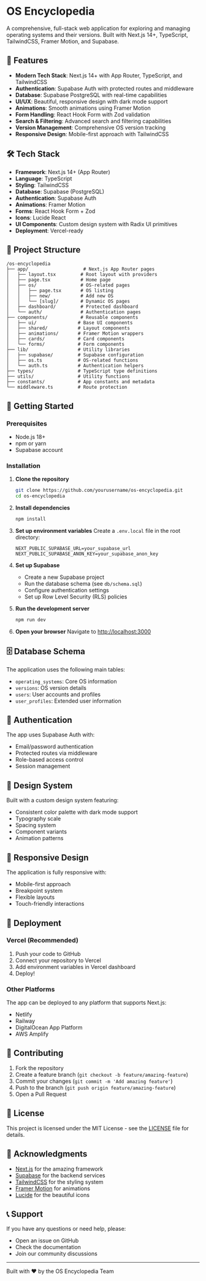 # OS Encyclopedia

A comprehensive, full-stack web application for exploring and managing operating systems and their versions. Built with Next.js 14+, TypeScript, TailwindCSS, Framer Motion, and Supabase.

## 🚀 Features

- **Modern Tech Stack**: Next.js 14+ with App Router, TypeScript, and TailwindCSS
- **Authentication**: Supabase Auth with protected routes and middleware
- **Database**: Supabase PostgreSQL with real-time capabilities
- **UI/UX**: Beautiful, responsive design with dark mode support
- **Animations**: Smooth animations using Framer Motion
- **Form Handling**: React Hook Form with Zod validation
- **Search & Filtering**: Advanced search and filtering capabilities
- **Version Management**: Comprehensive OS version tracking
- **Responsive Design**: Mobile-first approach with TailwindCSS

## 🛠️ Tech Stack

- **Framework**: Next.js 14+ (App Router)
- **Language**: TypeScript
- **Styling**: TailwindCSS
- **Database**: Supabase (PostgreSQL)
- **Authentication**: Supabase Auth
- **Animations**: Framer Motion
- **Forms**: React Hook Form + Zod
- **Icons**: Lucide React
- **UI Components**: Custom design system with Radix UI primitives
- **Deployment**: Vercel-ready

## 📁 Project Structure

```
/os-encyclopedia
├── app/                    # Next.js App Router pages
│   ├── layout.tsx         # Root layout with providers
│   ├── page.tsx           # Home page
│   ├── os/                # OS-related pages
│   │   ├── page.tsx       # OS listing
│   │   ├── new/           # Add new OS
│   │   └── [slug]/        # Dynamic OS pages
│   ├── dashboard/         # Protected dashboard
│   └── auth/              # Authentication pages
├── components/            # Reusable components
│   ├── ui/               # Base UI components
│   ├── shared/           # Layout components
│   ├── animations/       # Framer Motion wrappers
│   ├── cards/            # Card components
│   └── forms/            # Form components
├── lib/                  # Utility libraries
│   ├── supabase/         # Supabase configuration
│   ├── os.ts             # OS-related functions
│   └── auth.ts           # Authentication helpers
├── types/                # TypeScript type definitions
├── utils/                # Utility functions
├── constants/            # App constants and metadata
└── middleware.ts         # Route protection
```

## 🚀 Getting Started

### Prerequisites

- Node.js 18+ 
- npm or yarn
- Supabase account

### Installation

1. **Clone the repository**
   ```bash
   git clone https://github.com/yourusername/os-encyclopedia.git
   cd os-encyclopedia
   ```

2. **Install dependencies**
   ```bash
   npm install
   ```

3. **Set up environment variables**
   Create a `.env.local` file in the root directory:
   ```env
   NEXT_PUBLIC_SUPABASE_URL=your_supabase_url
   NEXT_PUBLIC_SUPABASE_ANON_KEY=your_supabase_anon_key
   ```

4. **Set up Supabase**
   - Create a new Supabase project
   - Run the database schema (see `db/schema.sql`)
   - Configure authentication settings
   - Set up Row Level Security (RLS) policies

5. **Run the development server**
   ```bash
   npm run dev
   ```

6. **Open your browser**
   Navigate to [http://localhost:3000](http://localhost:3000)

## 🗄️ Database Schema

The application uses the following main tables:

- `operating_systems`: Core OS information
- `versions`: OS version details
- `users`: User accounts and profiles
- `user_profiles`: Extended user information

## 🔐 Authentication

The app uses Supabase Auth with:
- Email/password authentication
- Protected routes via middleware
- Role-based access control
- Session management

## 🎨 Design System

Built with a custom design system featuring:
- Consistent color palette with dark mode support
- Typography scale
- Spacing system
- Component variants
- Animation patterns

## 📱 Responsive Design

The application is fully responsive with:
- Mobile-first approach
- Breakpoint system
- Flexible layouts
- Touch-friendly interactions

## 🚀 Deployment

### Vercel (Recommended)

1. Push your code to GitHub
2. Connect your repository to Vercel
3. Add environment variables in Vercel dashboard
4. Deploy!

### Other Platforms

The app can be deployed to any platform that supports Next.js:
- Netlify
- Railway
- DigitalOcean App Platform
- AWS Amplify

## 🤝 Contributing

1. Fork the repository
2. Create a feature branch (`git checkout -b feature/amazing-feature`)
3. Commit your changes (`git commit -m 'Add amazing feature'`)
4. Push to the branch (`git push origin feature/amazing-feature`)
5. Open a Pull Request

## 📄 License

This project is licensed under the MIT License - see the [LICENSE](LICENSE) file for details.

## 🙏 Acknowledgments

- [Next.js](https://nextjs.org/) for the amazing framework
- [Supabase](https://supabase.com/) for the backend services
- [TailwindCSS](https://tailwindcss.com/) for the styling system
- [Framer Motion](https://www.framer.com/motion/) for animations
- [Lucide](https://lucide.dev/) for the beautiful icons

## 📞 Support

If you have any questions or need help, please:
- Open an issue on GitHub
- Check the documentation
- Join our community discussions

---

Built with ❤️ by the OS Encyclopedia Team
